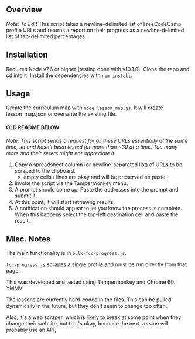 ## Overview

_Note: To Edit_
This script takes a newline-delimited list of FreeCodeCamp profile URLs and returns a report on their progress as a newline-delimited list of tab-delimited percentages. 

## Installation
Requires Node v7.6 or higher (testing done with v10.1.0).
Clone the repo and cd into it.
Install the dependencies with `npm install`.

## Usage
Create the curriculum map with `node lesson_map.js`.
It will create lesson_map.json or overwrite the existing file.


#### OLD README BELOW ####

_Note: This script sends a request for all these URLs essentially at the same time, so and hasn't been tested for more than ~30 at a time. Too many more and their serers might not appreciate it._

1. Copy a spreadsheet column (or newline-separated list) of URLs to be scraped to the clipboard.
    - empty cells / lines are okay and will be preserved on paste.
2. Invoke the script via the Tampermonkey menu.
3. A prompt should come up. Paste the addresses into the prompt and submit it.
4. At this point, it will start retrieving results.
5. A notification should appear to let you know the process is complete. When this happens select the top-left destination cell and paste the result. 

## Misc. Notes

The main functionality is in `bulk-fcc-progress.js`. 

`fcc-progress.js` scrapes a single profile and must be run directly from that page. 

This was developed and tested using Tampermonkey and Chrome 60. YMMV. 

The lessons are currently hard-coded in the files. This can be pulled dynamically in the future, but they don't seem to change too often.

Also, it's a web scraper, which is likely to break at some point when they change their website, but that's okay, becuase the next version will probably use an API, 
